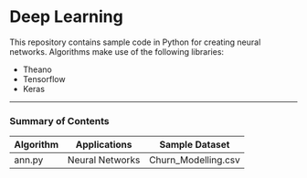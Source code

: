 # Deep Learning
This repository contains sample code in Python for creating neural networks.
Algorithms make use of the following libraries:
* Theano
* Tensorflow
* Keras

---
### Summary of Contents
Algorithm | Applications | Sample Dataset
--------- | ------------ | --------------
ann.py | Neural Networks | Churn_Modelling.csv

